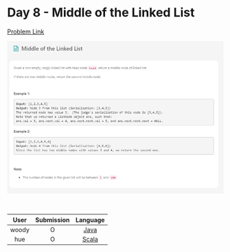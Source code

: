 # Day 8 - Middle of the Linked List

[Problem Link](https://leetcode.com/problems/middle-of-the-linked-list/)

![08-middle-of-the-linked-list](../images/08-middle-of-the-linked-list.png)

<br>

User  | Submission | Language
:--:  | :--------: | :-----:
woody | O          | [Java](./woody.md)
hue | O          | [Scala](./hue.scala)